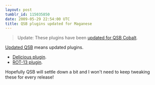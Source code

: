 ```yaml
---
layout: post
tumblr_id: 115035850
date: 2009-05-29 22:54:00 UTC
title: QSB plugins updated for Maganese
---
```


> Update: These plugins have been [updated for QSB Cobalt](/2010/03/28/qsb-delicious-plugin-updated-for-cobalt.html).


[Updated
QSB](http://code.google.com/p/qsb-mac/downloads/detail?name=GoogleQuickSearchBox-2.0.0.1362.Release.dmg&can=2&q=)
means updated plugins.

* [Delicious plugin](http://assets.nparry.com/software/google-quicksearchbox-plugins/delicious/Google-QSB-Delicious-v0.4.zip).
* [ROT-13 plugin](http://assets.nparry.com/software/google-quicksearchbox-plugins/rot13/Google-QSB-Rot13-v0.4.zip).

Hopefully QSB will settle down a bit and I won't need to keep tweaking
these for every release!

